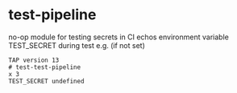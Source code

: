 # test-pipeline

no-op module for testing secrets in CI
echos environment variable TEST_SECRET during test e.g. (if not set)

```
TAP version 13
# test-test-pipeline
x 3
TEST_SECRET undefined
```

